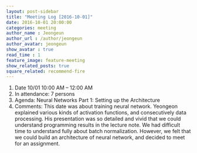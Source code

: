```yaml
---
layout: post-sidebar
title: "Meeting Log [2016-10-01]"
date: 2016-10-01 20:00:00
categories: meeting
author_name : Jeongeun
author_url : /author/jeongeun
author_avatar: jeongeun
show_avatar : true
read_time : 1
feature_image: feature-meeting
show_related_posts: true
square_related: recommend-fire
---
```


1. Date 10/01 10:00 AM – 12:00 AM
2. In attendance: 7 persons
3. Agenda: Neural Networks Part 1: Setting up the Architecture
4. Comments: This date was about training neural network. Yeongeon explained various kinds of activation functions, and consecutively data processing. His presentation was so detailed and vivid that we could understand programming results in the lecture note. We had difficult time to understand fully about batch normalization. However, we felt that we could build an architecture of neural network, and decided to meet for an assignment. 

